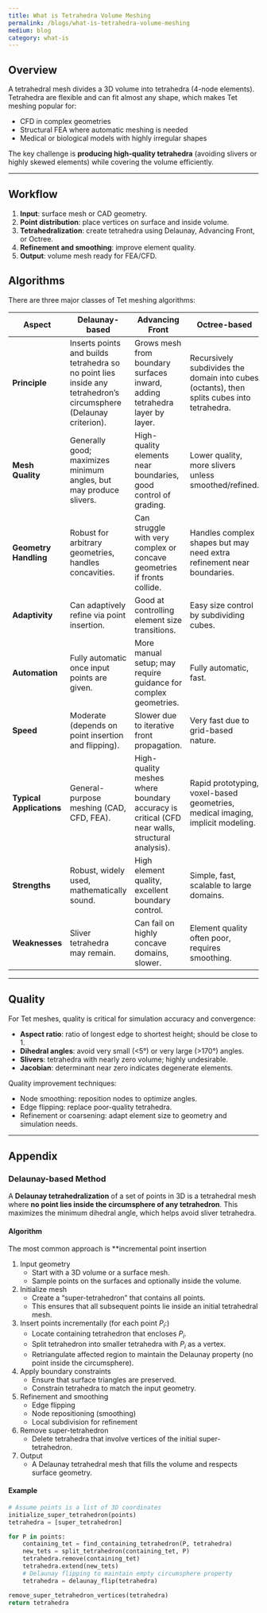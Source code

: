 ```yaml
---
title: What is Tetrahedra Volume Meshing
permalink: /blogs/what-is-tetrahedra-volume-meshing
medium: blog
category: what-is
---
```


## Overview

A tetrahedral mesh divides a 3D volume into tetrahedra (4-node elements). Tetrahedra are flexible and can fit almost any shape, which makes Tet meshing popular for:

* CFD in complex geometries
* Structural FEA where automatic meshing is needed
* Medical or biological models with highly irregular shapes

The key challenge is **producing high-quality tetrahedra** (avoiding slivers or highly skewed elements) while covering the volume efficiently.

---

## Workflow

1. **Input**: surface mesh or CAD geometry.
2. **Point distribution**: place vertices on surface and inside volume.
3. **Tetrahedralization**: create tetrahedra using Delaunay, Advancing Front, or Octree.
4. **Refinement and smoothing**: improve element quality.
5. **Output**: volume mesh ready for FEA/CFD.

## Algorithms

There are three major classes of Tet meshing algorithms:

| **Aspect**               | **Delaunay-based**                                                                                                | **Advancing Front**                                                                            | **Octree-based**                                                                           |
| ------------------------ | ----------------------------------------------------------------------------------------------------------------- | ---------------------------------------------------------------------------------------------- | ------------------------------------------------------------------------------------------ |
| **Principle**            | Inserts points and builds tetrahedra so no point lies inside any tetrahedron’s circumsphere (Delaunay criterion). | Grows mesh from boundary surfaces inward, adding tetrahedra layer by layer.                    | Recursively subdivides the domain into cubes (octants), then splits cubes into tetrahedra. |
| **Mesh Quality**         | Generally good; maximizes minimum angles, but may produce slivers.                                                | High-quality elements near boundaries, good control of grading.                                | Lower quality, more slivers unless smoothed/refined.                                       |
| **Geometry Handling**    | Robust for arbitrary geometries, handles concavities.                                                             | Can struggle with very complex or concave geometries if fronts collide.                        | Handles complex shapes but may need extra refinement near boundaries.                      |
| **Adaptivity**           | Can adaptively refine via point insertion.                                                                        | Good at controlling element size transitions.                                                  | Easy size control by subdividing cubes.                                                    |
| **Automation**           | Fully automatic once input points are given.                                                                      | More manual setup; may require guidance for complex geometries.                                | Fully automatic, fast.                                                                     |
| **Speed**                | Moderate (depends on point insertion and flipping).                                                               | Slower due to iterative front propagation.                                                     | Very fast due to grid-based nature.                                                        |
| **Typical Applications** | General-purpose meshing (CAD, CFD, FEA).                                                                          | High-quality meshes where boundary accuracy is critical (CFD near walls, structural analysis). | Rapid prototyping, voxel-based geometries, medical imaging, implicit modeling.             |
| **Strengths**            | Robust, widely used, mathematically sound.                                                                        | High element quality, excellent boundary control.                                              | Simple, fast, scalable to large domains.                                                   |
| **Weaknesses**           | Sliver tetrahedra may remain.                                                                                     | Can fail on highly concave domains, slower.                                                    | Element quality often poor, requires smoothing.     

---

## Quality

For Tet meshes, quality is critical for simulation accuracy and convergence:

* **Aspect ratio**: ratio of longest edge to shortest height; should be close to 1.
* **Dihedral angles**: avoid very small (<5°) or very large (>170°) angles.
* **Slivers**: tetrahedra with nearly zero volume; highly undesirable.
* **Jacobian**: determinant near zero indicates degenerate elements.

Quality improvement techniques:

* Node smoothing: reposition nodes to optimize angles.
* Edge flipping: replace poor-quality tetrahedra.
* Refinement or coarsening: adapt element size to geometry and simulation needs.

---

## Appendix

### Delaunay-based Method

A **Delaunay tetrahedralization** of a set of points in 3D is a tetrahedral mesh where **no point lies inside the circumsphere of any tetrahedron**. This maximizes the minimum dihedral angle, which helps avoid sliver tetrahedra.

#### **Algorithm**

The most common approach is **incremental point insertion

   1. Input geometry
      * Start with a 3D volume or a surface mesh.
      * Sample points on the surfaces and optionally inside the volume.
   2. Initialize mesh
      * Create a “super-tetrahedron” that contains all points.
      * This ensures that all subsequent points lie inside an initial tetrahedral mesh.
   3. Insert points incrementally (for each point $P_i$:)
      * Locate containing tetrahedron that encloses $P_i$.
      * Split tetrahedron into smaller tetrahedra with $P_i$ as a vertex.
      * Retriangulate affected region to maintain the Delaunay property (no point inside the circumsphere).
   4. Apply boundary constraints
      * Ensure that surface triangles are preserved.
      * Constrain tetrahedra to match the input geometry.
   5. Refinement and smoothing
      * Edge flipping
      * Node repositioning (smoothing)
      * Local subdivision for refinement
   6. Remove super-tetrahedron
      * Delete tetrahedra that involve vertices of the initial super-tetrahedron.
   7. Output
      * A Delaunay tetrahedral mesh that fills the volume and respects surface geometry.

#### **Example**

```python
# Assume points is a list of 3D coordinates
initialize_super_tetrahedron(points)
tetrahedra = [super_tetrahedron]

for P in points:
    containing_tet = find_containing_tetrahedron(P, tetrahedra)
    new_tets = split_tetrahedron(containing_tet, P)
    tetrahedra.remove(containing_tet)
    tetrahedra.extend(new_tets)
    # Delaunay flipping to maintain empty circumsphere property
    tetrahedra = delaunay_flip(tetrahedra)

remove_super_tetrahedron_vertices(tetrahedra)
return tetrahedra
```
